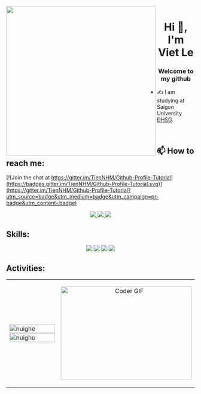 <img align="left" width="400" src="https://github.githubassets.com/images/modules/profile/profile-first-repo.svg">
<h1 align="center">Hi 👋, I'm Viet Le</h1>
<p align="center">
  <h3 align="center">Welcome to my github </h3>
</p>


- ✍ I am studying at Saigon University [ĐHSG](https://www.sgu.edu.vn/).

<br />

## 📫 How to reach me:

[![Join the chat at https://gitter.im/TienNHM/Github-Profile-Tutorial](https://badges.gitter.im/TienNHM/Github-Profile-Tutorial.svg)](https://gitter.im/TienNHM/Github-Profile-Tutorial?utm_source=badge&utm_medium=badge&utm_campaign=pr-badge&utm_content=badge)

<p align="center">
  <a href="https://www.linkedin.com/in/l%C3%AA-h%E1%BB%93ng-vi%E1%BB%87t-undefined-3a4662273/" target="_blank">
    <img src="https://img.icons8.com/fluent/48/000000/linkedin.png"/>
  </a> 
  <a href="https://github.com/nuighe" alt="Github">
    <img src="https://img.icons8.com/fluent/48/000000/github.png"/>
  </a> 
  <a href="vietlehong22@gmail.com" alt="Email">
    <img src="https://img.icons8.com/fluent/48/000000/mailing.png"/>
  </a>
</p>

## Skills:
<p align="center">
  <img src="https://img.icons8.com/color/48/000000/microsoft-sql-server.png"/>
  <img src="https://img.icons8.com/color/48/000000/mysql-logo.png"/>
  <img src="https://img.icons8.com/color/48/000000/visual-studio-code-2019.png"/>
  <img src="https://img.icons8.com/color/48/null/visual-studio--v2.png"/>
</p>

## Activities:

<table style="width:100%;">
  <tr>
    <td>
      <img src="https://github-readme-stats.vercel.app/api/top-langs/?username=nuighe&bg_color=FFFFFF00&text_color=179fa3&layout=compact&hide=CSS&langs_count=10&custom_title=Top%20ngôn%20ngữ%20được%20dùng" alt="nuighe" width="100%"/>
      <img src="https://github-readme-stats.vercel.app/api?username=nuighe&bg_color=FFFFFF00&text_color=179fa3&show_icons=true&count_private=true&include_all_commits=true&custom_title=Hoạt%20động%20trên%20Github" alt="nuighe" width="100%"/>
    </td>
    <td>
       <p align="center"> 
        <img alt="Coder GIF" height=250 width=350 src="https://cdn.dribbble.com/users/730703/screenshots/6581243/avento.gif" />
      </p>
    </td>
  </tr>
</table>


